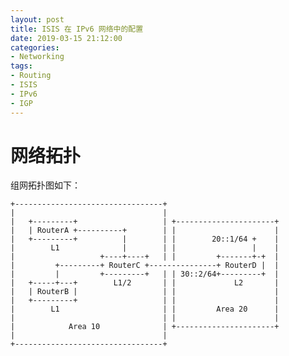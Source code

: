 ```yaml
---
layout: post
title: ISIS 在 IPv6 网络中的配置
date: 2019-03-15 21:12:00
categories: 
- Networking
tags:
- Routing
- ISIS
- IPv6
- IGP
---
```


# 网络拓扑

组网拓扑图如下：

    +---------------------------------+
    |                                 |
    |   +---------+                   | +----------------------+
    |   | RouterA +----------+        | |                      |
    |   +---------+          |        | |        20::1/64 +    |
    |        L1              |        | |                 |    |
    |                   +----+----+   | |         +-------+-+  |
    |         +---------+ RouterC +---------------+ RouterD |  |
    |         |         +---------+   | | 30::2/64+---------+  |
    |   +-----+---+        L1/2       | |             L2       |
    |   | RouterB |                   | |                      |
    |   +---------+                   | |                      |
    |        L1                       | |         Area 20      |
    |                                 | |                      |
    |            Area 10              | +----------------------+
    |                                 |
    +---------------------------------+
